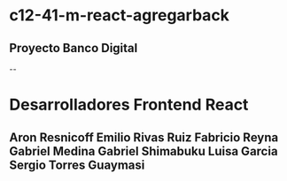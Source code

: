# c12-41-m-react-agregarback
## Proyecto Banco Digital
--
# Desarrolladores Frontend React
Aron Resnicoff
Emilio Rivas Ruiz
Fabricio Reyna
Gabriel Medina
Gabriel Shimabuku
Luisa Garcia
Sergio Torres Guaymasi
--
